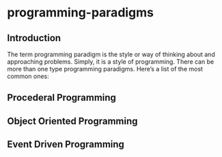 # programming-paradigms

## Introduction
The term programming paradigm is the style or way of thinking about and approaching problems. Simply, it is a style of programming. There can be more than one type programming paradigms. Here’s a list of the most common ones:

## Procederal Programming

## Object Oriented Programming

## Event Driven Programming

